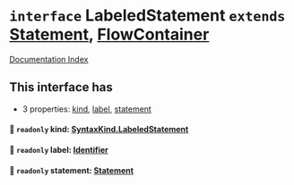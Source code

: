 # `interface` LabeledStatement `extends` [Statement](../private.interface.Statement/README.md), [FlowContainer](../private.interface.FlowContainer/README.md)

[Documentation Index](../README.md)

## This interface has

- 3 properties:
[kind](#-readonly-kind-syntaxkindlabeledstatement),
[label](#-readonly-label-identifier),
[statement](#-readonly-statement-statement)


#### 📄 `readonly` kind: [SyntaxKind.LabeledStatement](../private.enum.SyntaxKind/README.md#labeledstatement--256)



#### 📄 `readonly` label: [Identifier](../private.interface.Identifier/README.md)



#### 📄 `readonly` statement: [Statement](../private.interface.Statement/README.md)



